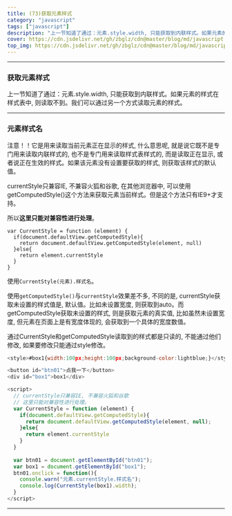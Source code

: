 ```yaml
---
title: (73)获取元素样式
category: "javascript"
tags: ["javascript"]
description: "上一节知道了通过：元素.style.width, 只能获取到内联样式。如果元素的样式在样式表中, 则读取不到。我们可以通过另一个方式读取元素的样式"
cover: https://cdn.jsdelivr.net/gh/zbglz/cdn@master/blog/md/javascript.svg
top_img: https://cdn.jsdelivr.net/gh/zbglz/cdn@master/blog/md/javascript.svg
---
```


***

### 获取元素样式

上一节知道了通过：元素.style.width, 只能获取到内联样式。如果元素的样式在样式表中, 则读取不到。我们可以通过另一个方式读取元素的样式。

***

### 元素样式名

注意！！它是用来读取当前元素正在显示的样式, 什么意思呢, 就是说它既不是专门用来读取内联样式的, 也不是专门用来读取样式表样式的, 而是读取正在显示, 或者说正在生效的样式。如果该元素没有设置要获取的样式, 则获取该样式的默认值。

currentStyle只兼容IE, 不兼容火狐和谷歌, 在其他浏览器中, 可以使用getComputedStyle()这个方法来获取元素当前样式。但是这个方法只有IE9+才支持。

所以**这里只能对兼容性进行处理**。


    var CurrentStyle = function (element) {
      if(document.defaultView.getComputedStyle){
        return document.defaultView.getComputedStyle(element, null)
      }else{
        return element.currentStyle
      }
    }


使用`CurrentStyle(元素).样式名`。

使用`getComputedStyle()`与`currentStyle`效果差不多, 不同的是, currentStyle获取未设置的样式值是, 默认值。比如未设置宽度, 则获取到auto。而getComputedStyle获取未设置的样式, 则是获取元素的真实值, 比如虽然未设置宽度, 但元素在页面上是有宽度体现的, 会获取到一个具体的宽度数值。

通过CurrentStyle和getComputedStyle读取到的样式都是只读的, 不能通过他们修改, 如果要修改只能通过style修改。


```js html
<style>#box1{width:100px;height:100px;background-color:lightblue;}</style>

<button id="btn01">点我一下</button>
<div id="box1">box1</div>

<script>
  // currentStyle只兼容IE, 不兼容火狐和谷歌
  // 这里只能对兼容性进行处理。
  var CurrentStyle = function (element) {
    if(document.defaultView.getComputedStyle){
      return document.defaultView.getComputedStyle(element, null);
    }else{
      return element.currentStyle
    }
  }
  
  var btn01 = document.getElementById("btn01");
  var box1 = document.getElementById("box1");
  btn01.onclick = function(){
    console.warn("元素.currentStyle.样式名");
    console.log(CurrentStyle(box1).width);
  }
</script>
```


***
